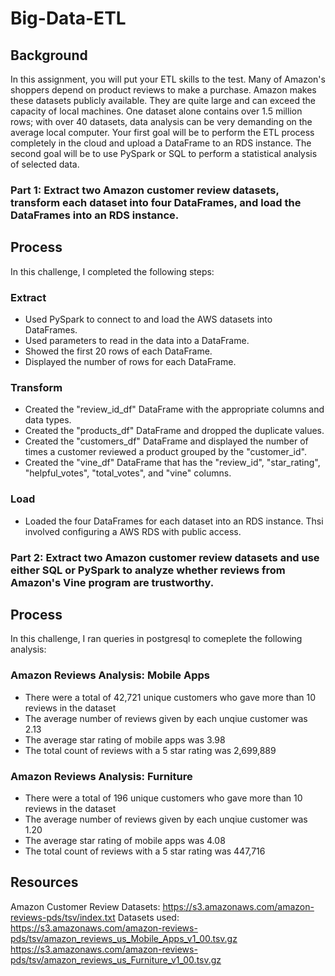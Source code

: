 # Big-Data-ETL

## Background

In this assignment, you will put your ETL skills to the test. Many of Amazon's shoppers depend on product reviews to make a purchase. Amazon makes these datasets publicly available. They are quite large and can exceed the capacity of local machines. One dataset alone contains over 1.5 million rows; with over 40 datasets, data analysis can be very demanding on the average local computer. Your first goal will be to perform the ETL process completely in the cloud and upload a DataFrame to an RDS instance. The second goal will be to use PySpark or SQL to perform a statistical analysis of selected data.

### Part 1: Extract two Amazon customer review datasets, transform each dataset into four DataFrames, and load the DataFrames into an RDS instance.

## Process

In this challenge, I completed the following steps:

### Extract
- Used PySpark to connect to and load the AWS datasets into DataFrames.
- Used parameters to read in the data into a DataFrame.
- Showed the first 20 rows of each DataFrame.
- Displayed the number of rows for each DataFrame.

### Transform
- Created the "review_id_df" DataFrame with the appropriate columns and data types.
- Created the "products_df" DataFrame and dropped the duplicate values.
- Created the "customers_df" DataFrame and displayed the number of times a customer reviewed a product grouped by the "customer_id". 
- Created the "vine_df" DataFrame that has the "review_id", "star_rating", "helpful_votes", "total_votes", and "vine" columns.

### Load
- Loaded the four DataFrames for each dataset into an RDS instance. Thsi involved configuring a AWS RDS with public access.

### Part 2: Extract two Amazon customer review datasets and use either SQL or PySpark to analyze whether reviews from Amazon's Vine program are trustworthy.

## Process

In this challenge, I ran queries in postgresql to comeplete the following analysis:

### Amazon Reviews Analysis: Mobile Apps
- There were a total of 42,721 unique customers who gave more than 10 reviews in the dataset
- The average number of reviews given by each unqiue customer was 2.13
- The average star rating of mobile apps was 3.98
- The total count of reviews with a 5 star rating was 2,699,889

### Amazon Reviews Analysis: Furniture
- There were a total of 196 unique customers who gave more than 10 reviews in the dataset
- The average number of reviews given by each unqiue customer was 1.20
- The average star rating of mobile apps was 4.08
- The total count of reviews with a 5 star rating was 447,716

## Resources
 Amazon Customer Review Datasets: https://s3.amazonaws.com/amazon-reviews-pds/tsv/index.txt
 Datasets used: 
 https://s3.amazonaws.com/amazon-reviews-pds/tsv/amazon_reviews_us_Mobile_Apps_v1_00.tsv.gz
 https://s3.amazonaws.com/amazon-reviews-pds/tsv/amazon_reviews_us_Furniture_v1_00.tsv.gz
